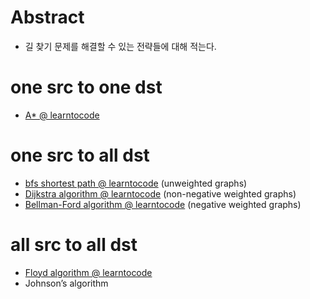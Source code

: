 # Abstract

* 길 찾기 문제를 해결할 수 있는 전략들에 대해 적는다.

# one src to one dst

* [A* @ learntocode](/fundamentals/combinatorialsearch/astar/README.md)

# one src to all dst

* [bfs shortest path @ learntocode](fundamentals/graph/bfsshortestpath/README.md) (unweighted graphs)
* [Dijkstra algorithm @ learntocode](/fundamentals/graph/dijkstra/README.md) (non-negative weighted graphs)
* [Bellman-Ford algorithm @ learntocode](/fundamentals/graph/bellmanford/README.md) (negative weighted graphs)

# all src to all dst

* [Floyd algorithm @ learntocode](/fundamentals/graph/floyd/README.md)
* Johnson’s algorithm